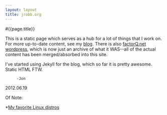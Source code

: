 ```yaml
---
layout: layout
title: jrobb.org
---
```


#{{page.title}}

This is a static page which serves as a hub for a lot of things that I work on. 
For more up-to-date content, see my [blog](/blog.html). 
There is also [factorQ.net wordpress](http://factorq.wordpress.com), which is now just an archive of what it WAS--all of the actual content has been merged/absorbed into this site.

I've started using Jekyll for the blog, which so far it is pretty awesome.  Static HTML FTW.

		 -Jon  

2012.06.19

Of Note:

*[My favorite Linux distros](/linux.html)

